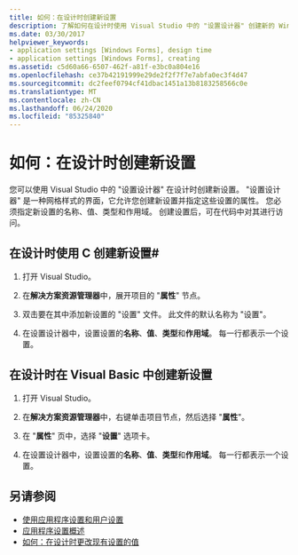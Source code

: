 ```yaml
---
title: 如何：在设计时创建新设置
description: 了解如何在设计时使用 Visual Studio 中的 "设置设计器" 创建新的 Windows 窗体设置。
ms.date: 03/30/2017
helpviewer_keywords:
- application settings [Windows Forms], design time
- application settings [Windows Forms], creating
ms.assetid: c5d60a66-6507-462f-a81f-e3bc0a804e16
ms.openlocfilehash: ce37b42191999e29de2f2f7f7e7abfa0ec3f4d47
ms.sourcegitcommit: dc2feef0794cf41dbac1451a13b8183258566c0e
ms.translationtype: MT
ms.contentlocale: zh-CN
ms.lasthandoff: 06/24/2020
ms.locfileid: "85325840"
---
```

# <a name="how-to-create-a-new-setting-at-design-time"></a>如何：在设计时创建新设置

您可以使用 Visual Studio 中的 "设置设计器" 在设计时创建新设置。 "设置设计器" 是一种网格样式的界面，它允许您创建新设置并指定这些设置的属性。 您必须指定新设置的名称、值、类型和作用域。 创建设置后，可在代码中对其进行访问。

## <a name="create-a-new-setting-at-design-time-in-c"></a>在设计时使用 C 创建新设置\#

1. 打开 Visual Studio。

2. 在**解决方案资源管理器**中，展开项目的 "**属性**" 节点。

3. 双击要在其中添加新设置的 "设置" 文件。 此文件的默认名称为 "设置"。

4. 在设置设计器中，设置设置的**名称**、**值**、**类型**和**作用域**。 每一行都表示一个设置。

## <a name="create-a-new-setting-at-design-time-in-visual-basic"></a>在设计时在 Visual Basic 中创建新设置

1. 打开 Visual Studio。

2. 在**解决方案资源管理器**中，右键单击项目节点，然后选择 "**属性**"。

3. 在 "**属性**" 页中，选择 "**设置**" 选项卡。

4. 在设置设计器中，设置设置的**名称**、**值**、**类型**和**作用域**。 每一行都表示一个设置。

## <a name="see-also"></a>另请参阅

- [使用应用程序设置和用户设置](using-application-settings-and-user-settings.md)
- [应用程序设置概述](application-settings-overview.md)
- [如何：在设计时更改现有设置的值](how-to-change-the-value-of-an-existing-setting-at-design-time.md)
